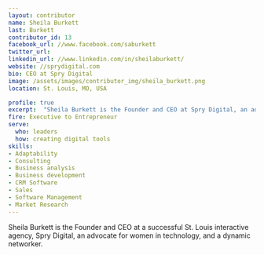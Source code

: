 ```yaml
---
layout: contributor
name: Sheila Burkett
last: Burkett
contributor_id: 13
facebook_url: //www.facebook.com/saburkett
twitter_url: 
linkedin_url: //www.linkedin.com/in/sheilaburkett/
website: //sprydigital.com
bio: CEO at Spry Digital
image: /assets/images/contributor_img/sheila_burkett.png
location: St. Louis, MO, USA

profile: true
excerpt:  "Sheila Burkett is the Founder and CEO at Spry Digital, an advocate for women in technology, and a dynamic networker. Career Path: Executive to Entrepreneur"
fire: Executive to Entrepreneur
serve:
  who: leaders
  how: creating digital tools
skills:
- Adaptability
- Consulting
- Business analysis
- Business development
- CRM Software
- Sales
- Software Management
- Market Research
---
```


Sheila Burkett is the Founder and CEO at a successful St. Louis interactive agency, Spry Digital, an advocate for women in technology, and a dynamic networker.